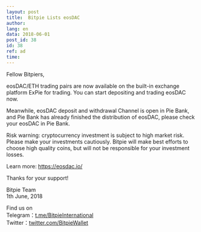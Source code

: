 ```yaml
---
layout: post
title:  Bitpie Lists eosDAC
author: 
lang: en
data: 2018-06-01
post_id: 38
id: 38
ref: ad
time: 
---
```


Fellow Bitpiers,

 
eosDAC/ETH trading pairs are now available on the built-in exchange platform ExPie for trading. You can start depositing and trading eosDAC now. 


Meanwhile, eosDAC deposit and withdrawal Channel is open in Pie Bank, and Pie Bank has already finished the distribution of eosDAC, please check your eosDAC in Pie Bank.



Risk warning: cryptocurrency investment is subject to high market risk. Please make your investments cautiously. Bitpie will make best efforts to choose high quality coins, but will not be responsible for your investment losses.


Learn more: <a href="https://eosdac.io/" target="_blank">https://eosdac.io/</a>


Thanks for your support!


Bitpie Team<br/>
1th June, 2018



Find us on<br/>
Telegram：<a href="https://t.me/BitpieInternational" target="_blank">t.me/BitpieInternational</a><br/>
Twitter：<a href="https://twitter.com/BitpieWallet" target="_blank">twitter.com/BitpieWallet</a>